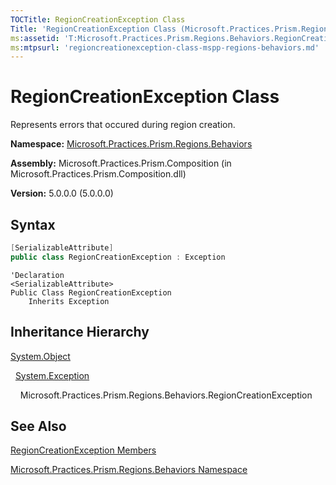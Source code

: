 ```yaml
---
TOCTitle: RegionCreationException Class
Title: 'RegionCreationException Class (Microsoft.Practices.Prism.Regions.Behaviors)'
ms:assetid: 'T:Microsoft.Practices.Prism.Regions.Behaviors.RegionCreationException'
ms:mtpsurl: 'regioncreationexception-class-mspp-regions-behaviors.md'
---
```



# RegionCreationException Class

Represents errors that occured during region creation.

**Namespace:** [Microsoft.Practices.Prism.Regions.Behaviors](/patterns-practices/reference/mspp-regions-behaviors-namespace)

**Assembly:** Microsoft.Practices.Prism.Composition (in Microsoft.Practices.Prism.Composition.dll)

**Version:** 5.0.0.0 (5.0.0.0)

## Syntax

```C#
[SerializableAttribute]
public class RegionCreationException : Exception
```

```VB
'Declaration
<SerializableAttribute>
Public Class RegionCreationException
	Inherits Exception
```
## Inheritance Hierarchy

[System.Object](http://msdn.microsoft.com/en-us/library/e5kfa45b)

  [System.Exception](/patterns-practices/reference/ieventsubscription-interface-mspp-pubsubevents)

    Microsoft.Practices.Prism.Regions.Behaviors.RegionCreationException

## See Also

[RegionCreationException Members](/patterns-practices/reference/regioncreationexception-members-mspp-regions-behaviors)

[Microsoft.Practices.Prism.Regions.Behaviors Namespace](/patterns-practices/reference/mspp-regions-behaviors-namespace)
